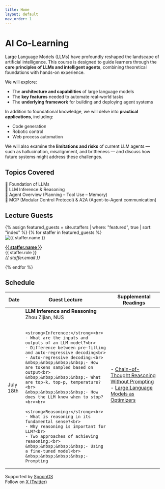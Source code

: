 ```yaml
---
title: Home
layout: default
nav_order: 1
---
```


# AI Co-Learning


Large Language Models (LLMs) have profoundly reshaped the landscape of artificial intelligence. This course is designed to guide learners through the **core principles of LLMs and intelligent agents**, combining theoretical foundations with hands-on experience.

We will explore:
- The **architecture and capabilities** of large language models
- The **key features** needed to automate real-world tasks
- The **underlying framework** for building and deploying agent systems

In addition to foundational knowledge, we will delve into **practical applications**, including:
- Code generation
- Robotic control
- Web process automation

We will also examine the **limitations and risks** of current LLM agents — such as hallucination, misalignment, and brittleness — and discuss how future systems might address these challenges.


## Topics Covered

 🔹 Foundation of LLMs  
 🔹 LLM Inference & Reasoning          
 🔹 Agent Overview (Planning – Tool Use – Memory)       
 🔹 MCP (Modular Control Protocol) & A2A (Agent-to-Agent communication)


## Lecture Guests

<div class="staff-grid">
{% assign featured_guests = site.staffers | where: "featured", true | sort: "index" %}
{% for staffer in featured_guests %}
  <div class="staff-card">
    <img src="{{ staffer.picture }}" alt="{{ staffer.name }}" />
    <p>
      <strong><a href="{{ staffer.external_url }}" target="_blank">{{ staffer.name }}</a></strong><br>
      {{ staffer.role }}<br>
      <em>{{ staffer.email }}</em>
    </p>
  </div>
{% endfor %}
</div>

## Schedule

<table>
  <thead>
    <tr>
      <th>Date</th>
      <th>Guest Lecture</th>
      <th>Supplemental Readings</th>
    </tr>
  </thead>
  <tbody>
  <tr>
  <td>July 18th</td>
  <td>
    <strong>LLM Inference and Reasoning</strong><br>
    Zhou Zijian, NUS<br><br>

    <strong>Inference:</strong><br>
    - What are the inputs and outputs of an LLM model?<br>
    - Difference between pre-filling and auto-regressive decoding<br>
    - Auto-regressive decoding:<br>
    &nbsp;&nbsp;&nbsp;&nbsp;- How are tokens sampled based on output<br>
    &nbsp;&nbsp;&nbsp;&nbsp;- What are top-k, top-p, temperature?<br>
    &nbsp;&nbsp;&nbsp;&nbsp;- How does the LLM know when to stop?<br><br>

    <strong>Reasoning:</strong><br>
    - What is reasoning in its fundamental sense?<br>
    - Why reasoning is important for LLM?<br>
    - Two approaches of achieving reasoning:<br>
    &nbsp;&nbsp;&nbsp;&nbsp;- Using a fine-tuned model<br>
    &nbsp;&nbsp;&nbsp;&nbsp;- Prompting
  </td>
  <td>
    - <a href="https://arxiv.org/abs/2402.10200" target="_blank">Chain-of-Thought Reasoning Without Prompting</a><br>
    - <a href="https://arxiv.org/abs/2309.03409" target="_blank">Large Language Models as Optimizers</a><br><br>
  </td>
</tr>
  </tbody>
</table>


Supported by [SpoonOS](https://spoonai.io)  
Follow on [X (Twitter)](https://x.com/SpoonOS_ai)